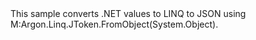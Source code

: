 <?xml version="1.0" encoding="utf-8"?>
<topic id="FromObject" revisionNumber="1">
  <developerConceptualDocument xmlns="http://ddue.schemas.microsoft.com/authoring/2003/5" xmlns:xlink="http://www.w3.org/1999/xlink">
    <introduction>
      <para>This sample converts .NET values to LINQ to JSON using
      <codeEntityReference qualifyHint="true">M:Argon.Linq.JToken.FromObject(System.Object)</codeEntityReference>.</para>
    </introduction>
    <section>
      <title>Sample</title>
      <content>
        <code lang="cs" source="..\Src\Tests\Documentation\Samples\Linq\FromObject.cs" region="Types" title="Types" />
        <code lang="cs" source="..\Src\Tests\Documentation\Samples\Linq\FromObject.cs" region="Usage" title="Usage" />
      </content>
    </section>
  </developerConceptualDocument>
</topic>
